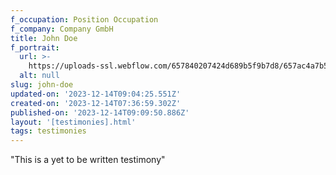 ```yaml
---
f_occupation: Position Occupation
f_company: Company GmbH
title: John Doe
f_portrait:
  url: >-
    https://uploads-ssl.webflow.com/657840207424d689b5f9b7d8/657ac4a7b51e438a254ed380_john.png
  alt: null
slug: john-doe
updated-on: '2023-12-14T09:04:25.551Z'
created-on: '2023-12-14T07:36:59.302Z'
published-on: '2023-12-14T09:09:50.886Z'
layout: '[testimonies].html'
tags: testimonies
---
```


"This is a yet to be written testimony"

